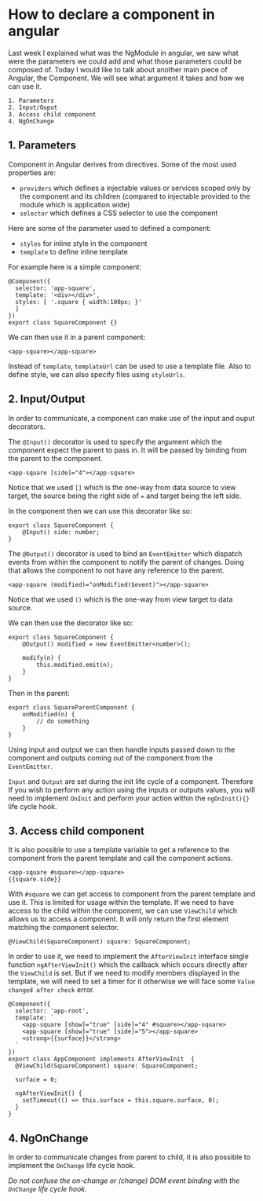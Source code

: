# How to declare a component in angular

Last week I explained what was the NgModule in angular, we saw what were the parameters we could add and what those parameters could be composed of.
Today I would like to talk about another main piece of Angular, the Component.
We will see what argument it takes and how we can use it.

```
1. Parameters
2. Input/Ouput
3. Access child component
4. NgOnChange
```

## 1. Parameters

Component in Angular derives from directives. Some of the most used properties are:
- `providers` which defines a injectable values or services scoped only by the component and its children (compared to injectable provided to the module which is application wide)
- `selector` which defines a CSS selector to use the component

Here are some of the parameter used to defined a component:
- `styles` for inline style in the component
- `template` to define inline template

For example here is a simple component:

```
@Component({
  selector: 'app-square',
  template: '<div></div>',
  styles: [ '.square { width:100px; }'
  ]
})
export class SquareComponent {}
```

We can then use it in a parent component:

```
<app-square></app-square>
```

Instead of `template`, `templateUrl` can be used to use a template file. Also to define style, we can also specify files using `styleUrls`.

## 2. Input/Output

In order to communicate, a component can make use of the input and ouput decorators.

The `@Input()` decorator is used to specify the argument which the component expect the parent to pass in.
It will be passed by binding from the parent to the component.

```
<app-square [side]="4"></app-square>
```

Notice that we used `[]` which is the one-way from data source to view target, the source being the right side of `=` and target being the left side.

In the component then we can use this decorator like so:

```
export class SquareComponent {
    @Input() side: number;
}
```

The `@Output()` decorator is used to bind an `EventEmitter` which dispatch events from within the component to notify the parent of changes. Doing that allows the component to not have any reference to the parent.

```
<app-square (modified)="onModified($event)"></app-square>
```

Notice that we used `()` which is the one-way from view target to data source.

We can then use the decorator like so:

```
export class SquareComponent {
    @Output() modified = new EventEmitter<number>();

    modify(n) {
        this.modified.emit(n);
    }
}
```

Then in the parent:

```
export class SquareParentComponent {
    onModified(n) {
        // do something
    }
}
```

Using input and output we can then handle inputs passed down to the component and outputs coming out of the component from the `EventEmitter`.

`Input` and `Output` are set during the init life cycle of a component. Therefore If you wish to perform any action using the inputs or outputs values, you will need to implement `OnInit` and perform your action within the `ngOnInit(){}` life cycle hook.

## 3. Access child component

It is also possible to use a template variable to get a reference to the component from the parent template and call the component actions.

```
<app-square #square></app-square>
{{square.side}}
```

With `#square` we can get access to component from the parent template and use it.
This is limited for usage within the template. 
If we need to have access to the child within the component, we can use `ViewChild` which allows us to access a component. It will only return the first element matching the component selector.

```
@ViewChild(SquareComponent) square: SquareComponent;
```

In order to use it, we need to implement the `AfterViewInit` interface single function `ngAfterViewInit()` which the callback which occurs directly after the `ViewChild` is set.
But if we need to modify members displayed in the template, we will need to set a timer for it otherwise we will face some `Value changed after check` error.

```
@Component({
  selector: 'app-root',
  template: `
    <app-square [show]="true" [side]="4" #square></app-square>
    <app-square [show]="true" [side]="5"></app-square>
    <strong>{{surface}}</strong>
  `
})
export class AppComponent implements AfterViewInit  {
  @ViewChild(SquareComponent) square: SquareComponent;

  surface = 0;

  ngAfterViewInit() {
    setTimeout(() => this.surface = this.square.surface, 0);
  }
}
```

## 4. NgOnChange

In order to communicate changes from parent to child, it is also possible to implement the `OnChange` life cycle hook.

_Do not confuse the on-change or (change) DOM event binding with the `OnChange` life cycle hook._